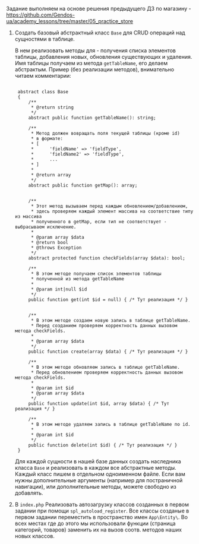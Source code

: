 Задание выполняем на основе решения предыдущего ДЗ по магазину - https://github.com/Gendos-ua/academy_lessons/tree/master/05_practice_store

1. Создать базовый абстрактный класс `Base` для CRUD операций над сущностями в таблице. 

   В нем реализовать методы для - получения списка элементов таблицы, добавления новых, обновления существующих и удаления.
   Имя таблицы получаем из метода `getTableName`, его делаем абстрактым.
   Пример (без реализации методов), внимательно читаем комментарии:
   ```
    
    abstract class Base
    {
        /**
         * @return string
         */
        abstract public function getTableName(): string;
    
        /**
         * Метод должен вовращать поля текущей таблицы (кроме id)
         * в формате:
         * [
         *      'fieldName' => 'fieldType',
         *      'fieldName2' => 'fieldType',
         *      ...
         * ]
         * 
         * @return array
         */
        abstract public function getMap(): array;
    
        
        /**
         * Этот метод вызываем перед каждым обновлением/добавлением, 
         * здесь проверяем каждый элемент массива на соответствие типу из массива
         * полученного в getMap, если тип не соответствует - выбрасываем исключение.
         * 
         * @param array $data
         * @return bool
         * @throws Exception
         */
        abstract protected function checkFields(array $data): bool;
    
        /**
         * В этом методе получаем список элементов таблицы 
         * полученной из метода getTableName
         * 
         * @param int|null $id
         */
        public function get(int $id = null) { /* Тут реализация */ }
    
        
        /**
         * В этом методе создаем новую запись в таблице getTableName.
         * Перед созданием проверяем корректность данных вызовом метода checkFields.
         * 
         * @param array $data
         */
        public function create(array $data) { /* Тут реализация */ }
    
        /**
         * В этом методе обновляем запись в таблице getTableName.
         * Перед обновлением проверяем корректность данных вызовом метода checkFields.
         * 
         * @param int $id
         * @param array $data
         */
        public function update(int $id, array $data) { /* Тут реализация */ }
    
        /**
         * В этом методе удаляем запись в таблице getTableName по id.
         * 
         * @param int $id
         */
        public function delete(int $id) { /* Тут реализация */ }
    }
    ```
    Для каждой сущности в нашей базе данных создать наследника класса `Base` и реализовать в каждом все абстрактные методы. Каждый класс пишем в отдельном одноименном файле. Если вам нужны дополнительные аргументы (например для постраничной навигации), или дополнительные методы, можете свободно из добавлять.
    

2. В `index.php` Реализовать автозагрузку классов созданных в первом задании при помощи `spl_autoload_register`. Все классы созданые в первом задании переместить в пространство имен `App\Entity\`. Во всех местах где до этого мы использовали функции (страница категорий, товаров) заменить их на вызов соотв. методов наших новых классов.